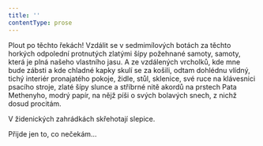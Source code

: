 ```yaml
---
title: ''
contentType: prose
---
```


Plout po těchto řekách! Vzdálit se v sedmimílových botách za těchto horkých odpolední protnutých zlatými šípy požehnané samoty, samoty, která je plná našeho vlastního jasu. A ze vzdálených vrcholků, kde mne bude zábsti a kde chladné kapky skulí se za košili, odtam dohlédnu vlídný, tichý interiér pronajatého pokoje, židle, stůl, sklenice, své ruce na klávesnici psacího stroje, zlaté šípy slunce a stříbrné nitě akordů na prstech Pata Methenyho, modrý papír, na nějž píši o svých bolavých snech, z nichž dosud procitám.

V židenických zahrádkách skřehotají slepice.

Přijde jen to, co nečekám…
